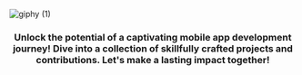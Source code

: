 ![giphy (1)](https://github.com/MCHTSEN/MCHTSEN/assets/77075747/d15dc589-4331-44c3-b816-702cdd16ec5b)
<h3 align="center">Unlock the potential of a captivating mobile app development journey! Dive into a collection of skillfully crafted projects and contributions. Let's make a lasting impact together!</h1>
